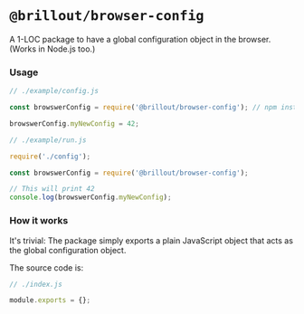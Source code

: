 <!---






    WARNING, READ THIS.
    This is a computed file. Do not edit.
    Instead, edit `/helpers/browser-config/readme.template.md` and run `npm run docs` (or `yarn docs`).












    WARNING, READ THIS.
    This is a computed file. Do not edit.
    Instead, edit `/helpers/browser-config/readme.template.md` and run `npm run docs` (or `yarn docs`).












    WARNING, READ THIS.
    This is a computed file. Do not edit.
    Instead, edit `/helpers/browser-config/readme.template.md` and run `npm run docs` (or `yarn docs`).












    WARNING, READ THIS.
    This is a computed file. Do not edit.
    Instead, edit `/helpers/browser-config/readme.template.md` and run `npm run docs` (or `yarn docs`).












    WARNING, READ THIS.
    This is a computed file. Do not edit.
    Instead, edit `/helpers/browser-config/readme.template.md` and run `npm run docs` (or `yarn docs`).






-->

# `@brillout/browser-config`

A 1-LOC package to have a global configuration object in the browser. (Works in Node.js too.)

### Usage

~~~js
// ./example/config.js

const browswerConfig = require('@brillout/browser-config'); // npm install @brillout/browser-config

browswerConfig.myNewConfig = 42;
~~~

~~~js
// ./example/run.js

require('./config');

const browswerConfig = require('@brillout/browser-config');

// This will print 42
console.log(browswerConfig.myNewConfig);
~~~

### How it works

It's trivial: The package simply exports a plain JavaScript object that acts as the global configuration object.

The source code is:

~~~js
// ./index.js

module.exports = {};
~~~

<!---






    WARNING, READ THIS.
    This is a computed file. Do not edit.
    Instead, edit `/helpers/browser-config/readme.template.md` and run `npm run docs` (or `yarn docs`).












    WARNING, READ THIS.
    This is a computed file. Do not edit.
    Instead, edit `/helpers/browser-config/readme.template.md` and run `npm run docs` (or `yarn docs`).












    WARNING, READ THIS.
    This is a computed file. Do not edit.
    Instead, edit `/helpers/browser-config/readme.template.md` and run `npm run docs` (or `yarn docs`).












    WARNING, READ THIS.
    This is a computed file. Do not edit.
    Instead, edit `/helpers/browser-config/readme.template.md` and run `npm run docs` (or `yarn docs`).












    WARNING, READ THIS.
    This is a computed file. Do not edit.
    Instead, edit `/helpers/browser-config/readme.template.md` and run `npm run docs` (or `yarn docs`).






-->
